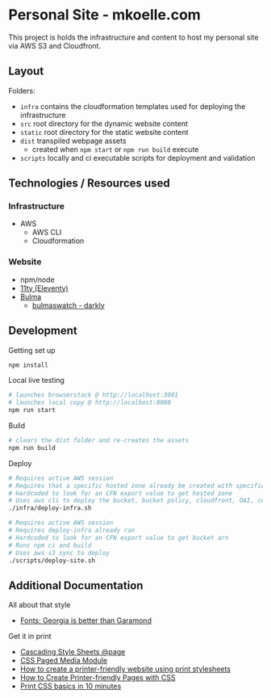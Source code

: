 # Personal Site - mkoelle.com

This project is holds the infrastructure and content to host my personal site via AWS S3 and Cloudfront.

## Layout

Folders:

- `infra` contains the cloudformation templates used for deploying the infrastructure
- `src` root directory for the dynamic website content
- `static` root directory for the static website content
- `dist` transpiled webpage assets
  - created when `npm start` or `npm run build` execute
- `scripts` locally and ci executable scripts for deployment and validation

## Technologies / Resources used

### Infrastructure

- AWS
  - AWS CLI
  - Cloudformation

### Website

- npm/node
- [11ty (Eleventy)](https://www.11ty.dev/docs/)
- [Bulma](https://bulma.io/)
  - [bulmaswatch - darkly](https://jenil.github.io/bulmaswatch/darkly/)

## Development

Getting set up

``` bash
npm install
```

Local live testing

``` bash
# launches browserstack @ http://localhost:3001
# launches local copy @ http://localhost:8080
npm run start
```

Build

``` bash
# clears the dist folder and re-creates the assets
npm run build
```

Deploy

``` bash
# Requires active AWS session
# Requires that a specific hosted zone already be created with specific stack outputs
# Hardcoded to look for an CFN export value to get hosted zone
# Uses aws cli to deploy the bucket, bucket policy, cloudfront, OAI, certificate, & associated DNS entry
./infra/deploy-infra.sh
```

``` bash
# Requires active AWS session
# Requires deploy-infra already ran
# Hardcoded to look for an CFN export value to get bucket arn
# Runs npm ci and build
# Uses aws s3 sync to deploy
./scripts/deploy-site.sh
```

## Additional Documentation

All about that style

- [Fonts; Georgia is better than Garamond](https://designforhackers.com/blog/garamond/)

Get it in print

- [Cascading Style Sheets @page](https://developer.mozilla.org/en-US/docs/Web/CSS/@page)
- [CSS Paged Media Module](https://www.w3.org/TR/css-page-3/#cascading-and-page-context)
- [How to create a printer-friendly website using print stylesheets](https://blog.tbhcreative.com/2019/06/website-print-friendly-styling.html)
- [How to Create Printer-friendly Pages with CSS](https://www.sitepoint.com/css-printer-friendly-pages/)
- [Print CSS basics in 10 minutes](https://www.paperplane.app/blog/print-css-basics/)
